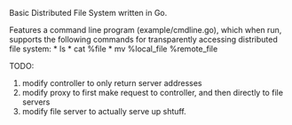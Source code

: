 Basic Distributed File System written in Go.

Features a command line program (example/cmdline.go), which when run, supports the following
commands for transparently accessing distributed file system:
	* ls
	* cat %file
	* mv %local_file %remote_file

TODO:

1. modify controller to only return server addresses
2. modify proxy to first make request to controller, and then directly to file servers
3. modify file server to actually serve up shtuff.
